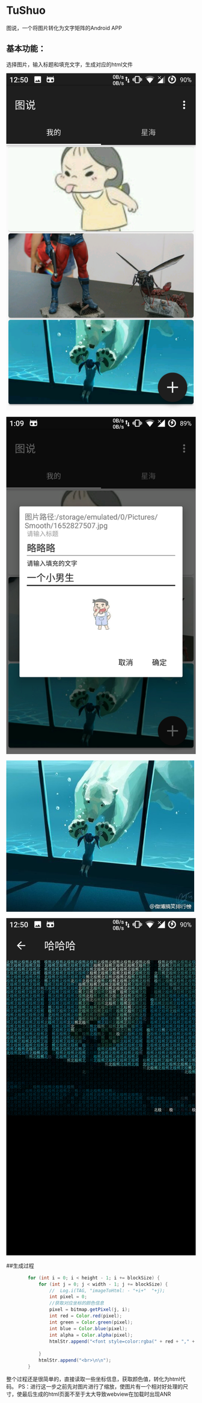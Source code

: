 # TuShuo
图说，一个将图片转化为文字矩阵的Android APP

## 基本功能：
选择图片，输入标题和填充文字，生成对应的html文件

![主界面](https://github.com/EggUncle/Demo/blob/master/markdownimg/Screenshot_20170503-005042.png?raw=true  "主界面")

![图片选择](https://github.com/EggUncle/Demo/blob/master/markdownimg/Screenshot_20170503-010912.png?raw=true  "图片选择")


![原图](https://github.com/EggUncle/Demo/blob/master/markdownimg/845046073.jpg?raw=true  "原图")

![生成效果](https://github.com/EggUncle/Demo/blob/master/markdownimg/Screenshot_20170503-005054.png?raw=true  "生成效果")



##生成过程
```java
        for (int i = 0; i < height - 1; i += blockSize) {
            for (int j = 0; j < width - 1; j += blockSize) {
                //  Log.i(TAG, "imageToHtml: - "+i+"  "+j);
                int pixel = 0;
                //获取对应坐标的颜色信息
                pixel = bitmap.getPixel(j, i);
                int red = Color.red(pixel);
                int green = Color.green(pixel);
                int blue = Color.blue(pixel);
                int alpha = Color.alpha(pixel);
                htmlStr.append("<font style=color:rgba(" + red + "," + green + "," + blue + "," + alpha + ") >" + chars[n++ % content.length()] + "</font>");

            }
            htmlStr.append("<br>\n\n");
        }
```
整个过程还是很简单的，直接读取一些坐标信息，获取颜色值，转化为html代码。
PS：进行这一步之前先对图片进行了缩放，使图片有一个相对好处理的尺寸，使最后生成的html页面不至于太大导致webview在加载时出现ANR
